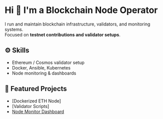 # Hi 👋 I'm a Blockchain Node Operator  

I run and maintain blockchain infrastructure, validators, and monitoring systems.  
Focused on **testnet contributions and validator setups**.  

## ⚙️ Skills
- Ethereum / Cosmos validator setup  
- Docker, Ansible, Kubernetes  
- Node monitoring & dashboards  

## 🚀 Featured Projects
- [Dockerized ETH Node] 
- [Validator Scripts]  
- [Node Monitor Dashboard](https://github.com/k-none/node-monitor-dashboard) 

  
